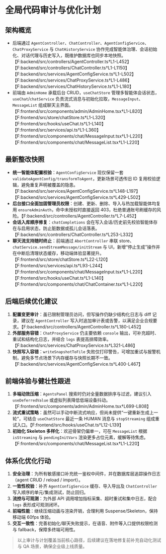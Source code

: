 # 全局代码审计与优化计划

## 架构概览
- 后端通过 `AgentController`、`ChatController`、`AgentConfigService`、`ChatProxyService` 与 `ChatHistoryService` 协作完成智能体治理、会话初始化、对话代理与历史写入，既维护数据库也同步本地快照。【F:backend/src/controllers/AgentController.ts†L1-L452】【F:backend/src/controllers/ChatController.ts†L1-L1150】【F:backend/src/services/AgentConfigService.ts†L1-L502】【F:backend/src/services/ChatProxyService.ts†L1-L486】【F:backend/src/services/ChatHistoryService.ts†L1-L180】
- 前端由 `AdminHome` 承载后台 CRUD，`useChatStore` 管理多智能体会话状态，`useChat`/`chatService` 负责流式消息与初始化拉取，`MessageInput`、`MessageList` 组成聊天主界面。【F:frontend/src/components/admin/AdminHome.tsx†L1-L820】【F:frontend/src/store/chatStore.ts†L1-L320】【F:frontend/src/hooks/useChat.ts†L1-L140】【F:frontend/src/services/api.ts†L1-L360】【F:frontend/src/components/chat/MessageInput.tsx†L1-L220】【F:frontend/src/components/chat/MessageList.tsx†L1-L220】

## 最新整改快照
- **统一智能体配置校验**：`AgentConfigService` 现仅保留一套 `validateAgentConfig/transformToAgent`，更新场景可透传旧 ID 复用校验逻辑，避免重复声明被覆盖的隐患。【F:backend/src/services/AgentConfigService.ts†L148-L197】【F:backend/src/services/AgentConfigService.ts†L429-L502】
- **后台接口全面加固管理员权限**：创建、更新、删除、导入与热加载智能体均复用 `ensureAdminAuth`，命中未授权时直接返回 403，杜绝普通账号刷缓存的风险。【F:backend/src/controllers/AgentController.ts†L7-L452】
- **会话入库顺序修复**：`chatCompletions` 会在写入会话/历史前先校验智能体存在与启用状态，防止脏数据或孤儿会话落表。【F:backend/src/controllers/ChatController.ts†L253-L332】
- **聊天流支持随时终止**：前端通过 `AbortController` 串联 store、`chatService.sendStreamMessage/initStream` 与 UI，新增“停止生成”操作并在中断后清理状态缓存，移动端体验显著提升。【F:frontend/src/store/chatStore.ts†L22-L120】【F:frontend/src/services/api.ts†L93-L244】【F:frontend/src/components/chat/MessageInput.tsx†L1-L220】【F:frontend/src/hooks/useChat.ts†L1-L140】【F:frontend/src/components/chat/ChatContainer.tsx†L1-L220】

## 后端后续优化建议
1. **配置变更审计**：虽已限制管理员访问，但写操作仍缺少结构化日志与 diff 记录，建议在 `AgentController` 写入时追加审计表或告警，以满足企业合规要求。【F:backend/src/controllers/AgentController.ts†L180-L452】
2. **外部服务容错**：`ChatProxyService` 仍主要依赖 `console` 输出，可补充超时、重试和结构化日志，并结合 `logs` 表提高排障效率。【F:backend/src/services/ChatProxyService.ts†L321-L486】
3. **快照写入容错**：`writeSnapshotToFile` 失败仅打印警告，可增加重试与报警机制，避免多节点场景下内存缓存与快照长期不一致。【F:backend/src/services/AgentConfigService.ts†L400-L467】

## 前端体验与健壮性跟进
1. **多端动效压缩**：`AgentsPanel` 搜索时仍对全量数据排序与过滤，建议引入 `useDeferredValue` 或虚拟列表降低低端设备抖动。【F:frontend/src/components/admin/AdminHome.tsx†L699-L808】
2. **流式重试策略**：虽然可以手动中断流式响应，但尚未提供“一键重新生成上一轮”，可结合 `useChatStore` 最近一条 HUMAN 消息与 `stopStreaming` 组成重试入口。【F:frontend/src/hooks/useChat.ts†L12-L139】
3. **初始化 Skeleton 多样化**：欢迎骨架仍偏单一，可在 `MessageList` 根据 `isStreaming` 与 `pendingInitVars` 渲染更多占位元素，缓解等待焦虑。【F:frontend/src/components/chat/MessageList.tsx†L1-L220】

## 体系化优化行动
1. **安全治理**：为所有敏感接口补充统一鉴权中间件，并在数据库层追踪操作日志（agent CRUD / reload / import）。
2. **一致性校验**：补齐 `AgentConfigService` 缓存、导入导出及 `ChatController` 写入顺序的单元/集成测试，防止回归。
3. **流控与可观测**：为外部 API 调用增加指标采集、超时重试和集中日志，配合 `logs` 表形成可观测闭环。
4. **前端性能**：继续压缩动画与渲染开销，合理利用 Suspense/Skeleton，保持移动端 60fps 体验。
5. **交互一致性**：完善初始化/聊天失败提示，在语音、附件等入口提供权限检测与 fallback，保障多终端可用性。

> 以上审计与计划覆盖当前核心路径，后续建议在落地修复前补充自动化测试与 QA 场景，确保企业级上线质量。

